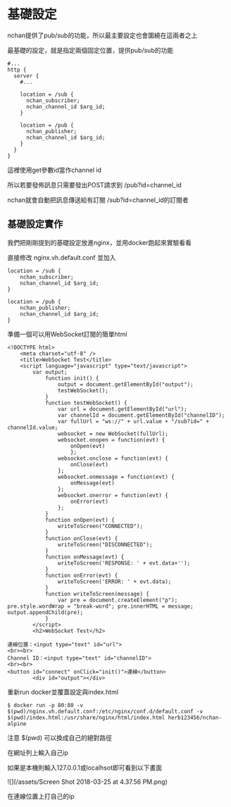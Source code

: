 # 基礎設定

nchan提供了pub/sub的功能，所以最主要設定也會圍繞在這兩者之上

最基礎的設定，就是指定兩個固定位置，提供pub/sub的功能

```
#...
http {  
  server {
    #...

    location = /sub {
      nchan_subscriber;
      nchan_channel_id $arg_id;
    }

    location = /pub {
      nchan_publisher;
      nchan_channel_id $arg_id;
    }
  }
}
```

這裡使用get參數id當作channel id

所以若要發佈訊息只需要發出POST請求到 /pub?id=channel\_id

nchan就會自動把訊息傳送給有訂閱 /sub?id=channel\_id的訂閱者

## 基礎設定實作

我們把剛剛提到的基礎設定放進nginx，並用docker跑起來實驗看看

直接修改 nginx.vh.default.conf 並加入

```
location = /sub {
    nchan_subscriber;
    nchan_channel_id $arg_id;
}

location = /pub {
    nchan_publisher;
    nchan_channel_id $arg_id;
}
```

準備一個可以用WebSocket訂閱的簡單html

```
<!DOCTYPE html>
    <meta charset="utf-8" />
    <title>WebSocket Test</title>
    <script language="javascript" type="text/javascript">
        var output;
            function init() {
                output = document.getElementById("output");
                testWebSocket();
            }
            function testWebSocket() {
                var url = document.getElementById("url");
                var channelId = document.getElementById("channelID");
                var fullUrl = "ws://" + url.value + "/sub?id=" + channelId.value;
                websocket = new WebSocket(fullUrl);
                websocket.onopen = function(evt) {
                    onOpen(evt)
                    };
                websocket.onclose = function(evt) {
                    onClose(evt)
                };
                websocket.onmessage = function(evt) {
                    onMessage(evt)
                };
                websocket.onerror = function(evt) {
                    onError(evt)
                };
            }
            function onOpen(evt) {
                writeToScreen("CONNECTED");
            }
            function onClose(evt) {
                writeToScreen("DISCONNECTED");
            }
            function onMessage(evt) {
                writeToScreen('RESPONSE: ' + evt.data+'');
            }
            function onError(evt) {
                writeToScreen('ERROR: ' + evt.data);
            }
            function writeToScreen(message) {
                var pre = document.createElement("p"); pre.style.wordWrap = "break-word"; pre.innerHTML = message; output.appendChild(pre);
            }
        </script>
        <h2>WebSocket Test</h2>

連線位置：<input type="text" id="url">
<br><br>
Channel ID：<input type="text" id="channelID">
<br><br>
<button id="connect" onClick="init()">連線</button>
        <div id="output"></div>
```

重新run docker並覆蓋設定與index.html

```
$ docker run -p 80:80 -v $(pwd)/nginx.vh.default.conf:/etc/nginx/conf.d/default.conf -v $(pwd)/index.html:/usr/share/nginx/html/index.html herb123456/nchan-alpine
```

注意 $\(pwd\) 可以換成自己的絕對路徑

在網址列上輸入自己ip

如果是本機則輸入127.0.0.1或localhsot即可看到以下畫面

![](/assets/Screen Shot 2018-03-25 at 4.37.56 PM.png)

在連線位置上打自己的ip



